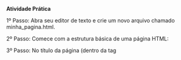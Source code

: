 **​Atividade Prática**

1º Passo: Abra seu editor de texto e crie um novo arquivo chamado minha_pagina.html.

2º Passo: Comece com a estrutura básica de uma página HTML:

3º Passo: No título da página (dentro da tag <title>), substitua “Título da página” pelo título que desejar.

4º Passo: Dentro da tag <body>, utilize a tag <h1> para criar um título principal. Escreva um título de sua escolha.

5º Passo: Em seguida, crie dois parágrafos com texto de sua preferência, utilizando a tag <p>.

6º Passo: Crie um link para a página da W3C (https://www.w3.org) usando a tag <a>. O texto do link deve ser “Site oficial da W3C”.

7º Passo: Crie uma seção na sua página usando a tag <section>. Dentro dessa seção, crie um título com a tag <h2> e insira mais um parágrafo de texto.

8º Passo: Finalmente, crie um rodapé utilizando a tag <footer>. Insira algum texto informativo, como seu nome, a data, ou a descrição da atividade.

9º Passo: Salve seu arquivo e abra-o em seu navegador para ver o resultado.